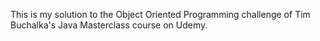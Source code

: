 This is my solution to the Object Oriented Programming challenge of Tim Buchalka's Java Masterclass course on Udemy.
